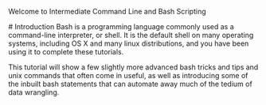 Welcome to Intermediate Command Line and Bash Scripting

# Introduction
Bash is a programming language commonly used as a command-line interpreter, or shell. It is the default shell on many operating systems, including OS X and many linux distributions, and you have been using it to complete these tutorials.

This tutorial will show a few slightly more advanced bash tricks and tips and unix commands that often come in useful, as well as introducing some of the inbuilt bash statements that can automate away much of the tedium of data wrangling. 

